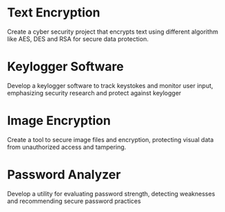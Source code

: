 # Text Encryption
Create a cyber security project that encrypts text using different algorithm like AES, DES and RSA for secure data protection.

# Keylogger Software
Develop a keylogger software to track keystokes and monitor user input, emphasizing security research and protect against keylogger
# Image Encryption
Create a tool to secure image files and encryption, protecting visual data from unauthorized access and tampering.

# Password Analyzer
Develop a utility for evaluating password strength, detecting weaknesses and recommending secure password practices
